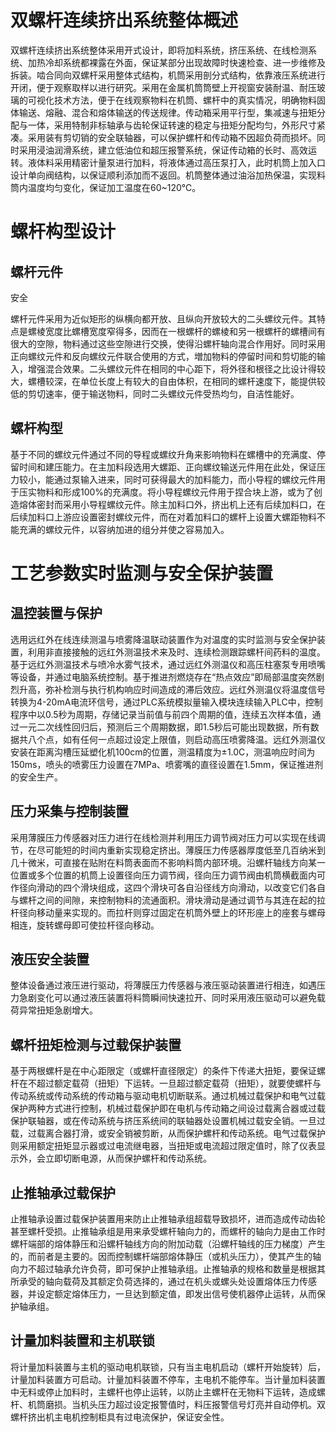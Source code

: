 # 双螺杆连续挤出系统整体概述

双螺杆连续挤出系统整体采用开式设计，即将加料系统，挤压系统、在线检测系统、加热冷却系统都裸露在外面，保证某部分出现故障时快速检查、进一步维修及拆装。啮合同向双螺杆采用整体式结构，机筒采用剖分式结构，依靠液压系统进行开闭，便于观察取样以进行研究。采用在金属机筒筒壁上开视窗安装耐温、耐压玻璃的可视化技术方法，便于在线观察物料在机筒、螺杆中的真实情况，明确物料固体输送、熔融、混合和熔体输送的传送规律。传动箱采用平行型，集减速与扭矩分配与一体，采用特制非标轴承与齿轮保证转速的稳定与扭矩分配均匀，外形尺寸紧凑。采用装有剪切销的安全联轴器，可以保护螺杆和传动箱不因超负荷而损坏。同时采用浸油润滑系统，建立低油位和超压报警系统，保证传动箱的长时、高效运转。液体料采用精密计量泵进行加料，将液体通过高压泵打入，此时机筒上加入口设计单向阀结构，以保证顺利添加而不返回。机筒整体通过油浴加热保温，实现料筒内温度均匀变化，保证加工温度在60~120℃。

# 螺杆构型设计

## 螺杆元件

安全

螺杆元件采用为近似矩形的纵横向都开放、且纵向开放较大的二头螺纹元件。其特点是螺棱宽度比螺槽宽度窄得多，因而在一根螺杆的螺棱和另一根螺杆的螺槽间有很大的空隙，物料通过这些空隙进行交换，使得沿螺杆轴向混合作用好。同时采用正向螺纹元件和反向螺纹元件联合使用的方式，増加物料的停留时间和剪切能的输入，增强混合效果。二头螺纹元件在相同的中心距下，将外径和根径之比设计得较大，螺槽较深，在单位长度上有较大的自由体积，在相同的螺杆速度下，能提供较低的剪切速率，便于输送物料，同时二头螺纹元件受热均匀，自洁性能好。

## 螺杆构型

基于不同的螺纹元件通过不同的导程或螺纹升角来影响物料在螺槽中的充满度、停留时间和建压能力。在主加料段选用大螺距、正向螺纹输送元件用在此处，保证压力较小，能通过泵输入进来，同时可获得最大的加料能力，而小导程的螺纹元件用于压实物料和形成100%的充满度。将小导程螺纹元件用于捏合块上游，或为了创造熔体密封而采用小导程螺纹元件。除主加料口外，挤出机上还有后续加料口，在后续加料口上游应设置密封螺纹元件，而在对着加料口的螺杆上设置大螺距物料不能充满的螺纹元件，以容纳加进的组分并使之容易加入。

# 工艺参数实时监测与安全保护装置

## 温控装置与保护

选用远红外在线连续测温与喷雾降温联动装置作为对温度的实时监测与安全保护装置，利用非直接接触的远红外测温技术来及时、连续检测跟踪螺杆间药料的温度。基于远红外测温技术与喷冷水雾气技术，通过远红外测温仪和高压柱塞泵专用喷嘴等设备，并通过电脑系统控制。基于推进剂燃烧存在“热点效应”即局部温度突然剧烈升高，弥补检测与执行机构响应时间造成的滞后效应。远红外测温仪将温度信号转换为4-20mA电流环信号，通过PLC系统模拟量输入模块连续输入PLC中，控制程序中以0.5秒为周期，存储记录当前值与前四个周期的值，连续五次样本值，通过一元二次线性回归后，预测后三个周期数据，即1.5秒后可能出现数据，所有数据共八个点，如有任何一点超过设定上限值，则启动高压喷雾降温。远红外测温仪安装在距离沟槽压延塑化机100cm的位置，测温精度为±1.0C，测温响应时间为150ms，喷头的喷雾压力设置在7MPa、喷雾嘴的直径设置在1.5mm，保证推进剂的安全生产。

## 压力采集与控制装置

采用薄膜压力传感器对压力进行在线检测并利用压力调节阀对压力可以实现在线调节，在尽可能短的时间内重新实现稳定挤出。薄膜压力传感器厚度低至几百纳米到几十微米，可直接在贴附在料筒表面而不影响料筒内部环境。沿螺杆轴线方向某一位置或多个位置的机筒上设置径向压力调节阀，径向压力调节阀由机筒横截面内可作径向滑动的四个滑块组成，这四个滑块可各自沿径线方向滑动，以改变它们各自与螺杆之间的间隙，来控制物料的流通面积。滑块滑动是通过调节与其连在起的拉杆径向移动量来实现的。而拉杆则穿过固定在机筒外壁上的环形座上的座套与螺母相连，旋转螺母即可使拉杆径向移动。

## 液压安全装置

整体设备通过液压进行驱动，将薄膜压力传感器与液压驱动装置进行相连，如遇压力急剧变化可以通过液压装置将料筒瞬间快速拉开、同时采用液压驱动可以避免载荷异常扭矩急剧增大。

## 螺杄扭矩检测与过载保护装置

基于两根螺杆是在中心距限定（或螺杆直径限定）的条件下传递大扭矩，要保证螺杆在不超过额定载荷（扭矩）下运转。一旦超过额定载荷（扭矩），就要使螺杆与传动系统或传动系统的传动箱与驱动电机切断联系。通过机械过载保护和电气过载保护两种方式进行控制，机械过载保护即在电机与传动箱之间设过载离合器或过载保护联轴器，或在传动系统与挤压系统间的联轴器处设置机械过载安全销。一旦过载，过载离合器打滑，或安全销被剪断，从而保护螺杆和传动系统。电气过载保护则采用额定扭矩显示器或过电流继电器，当扭矩或电流超过限定值时，除了仪表显示外，会立即切断电源，从而保护螺杆和传动系统。

## 止推轴承过载保护

止推轴承设置过载保护装置用来防止止推轴承组超载导致损坏，进而造成传动齿轮甚至螺杄受损。止推轴承组是用来承受螺杆轴向力的，而螺杆的轴向力是由工作时螺杆端部的熔体静压和沿螺杆轴线方向的附加动载（沿螺杆轴线的压力梯度）产生的，而前者是主要的。因而控制螺杆端部熔体静压（或机头压力），使其产生的轴向力不超过轴承允许负荷，即可保护止推轴承组。止推轴承的规格和数量是根据其所承受的轴向载荷及其额定负荷选择的，通过在机头或螺头处设置熔体压力传感器，并设定额定熔体压力，一旦达到额定值，即发出信号使机器停止运转，从而保护轴承组。

## 计量加料装置和主机联锁

将计量加料装置与主机的驱动电机联锁，只有当主电机启动（螺杆开始旋转）后，计量加料装置方可启动。计量加料装置不停车，主电机不能停车。当计量加料装置中无料或停止加料时，主螺杆也停止运转，以防止主螺杆在无物料下运转，造成螺杆、机筒磨损。当机头压力超过设定报警值时，料压报警信号灯亮并自动停机。双螺杆挤出机主电机控制柜具有过电流保护，保证安全性。



